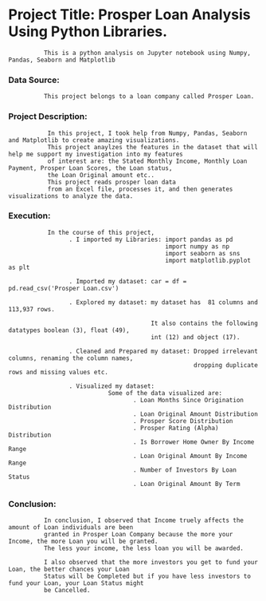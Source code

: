 # Project Title: Prosper Loan Analysis Using Python Libraries.
              This is a python analysis on Jupyter notebook using Numpy, Pandas, Seaborn and Matplotlib


### Data Source:
              This project belongs to a loan company called Prosper Loan.


### Project Description: 
               In this project, I took help from Numpy, Pandas, Seaborn and Matplotlib to create amazing visualizations.
               This project anaylzes the features in the dataset that will help me support my investigation into my features 
               of interest are: the Stated Monthly Income, Monthly Loan Payment, Prosper Loan Scores, the Loan status, 
               the Loan Original amount etc.. 
               This project reads prosper loan data
               from an Excel file, processes it, and then generates visualizations to analyze the data.
                     
### Execution: 
               In the course of this project, 
                     . I imported my Libraries: import pandas as pd
                                                import numpy as np
                                                import seaborn as sns
                                                import matplotlib.pyplot as plt
                                              
                     . Imported my dataset: car = df = pd.read_csv('Prosper Loan.csv')
                    
                     . Explored my dataset: my dataset has  81 columns and 113,937 rows.

                                            It also contains the following datatypes boolean (3), float (49), 
                                            int (12) and object (17).
                    
                     . Cleaned and Prepared my dataset: Dropped irrelevant columns, renaming the column names,
                                                        dropping duplicate rows and missing values etc.
                    
                     . Visualized my dataset: 
                                Some of the data visualized are:
                                       . Loan Months Since Origination Distribution
                                       . Loan Original Amount Distribution
                                       . Prosper Score Distribution
                                       . Prosper Rating (Alpha) Distribution
                                       . Is Borrower Home Owner By Income Range
                                       . Loan Original Amount By Income Range
                                       . Number of Investors By Loan Status
                                       . Loan Original Amount By Term

### Conclusion: 
              In conclusion, I observed that Income truely affects the amount of Loan individuals are been 
              granted in Prosper Loan Company because the more your Income, the more Loan you will be granted. 
              The less your income, the less loan you will be awarded.
              
              I also observed that the more investors you get to fund your Loan, the better chances your Loan 
              Status will be Completed but if you have less investors to fund your Loan, your Loan Status might 
              be Cancelled.
